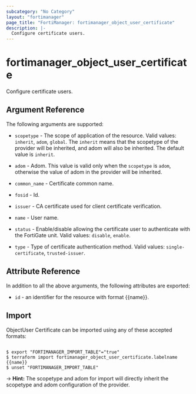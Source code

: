```yaml
---
subcategory: "No Category"
layout: "fortimanager"
page_title: "FortiManager: fortimanager_object_user_certificate"
description: |-
  Configure certificate users.
---
```


# fortimanager_object_user_certificate
Configure certificate users.

## Argument Reference


The following arguments are supported:

* `scopetype` - The scope of application of the resource. Valid values: `inherit`, `adom`, `global`. The `inherit` means that the scopetype of the provider will be inherited, and adom will also be inherited. The default value is `inherit`.
* `adom` - Adom. This value is valid only when the `scopetype` is `adom`, otherwise the value of adom in the provider will be inherited.

* `common_name` - Certificate common name.
* `fosid` - Id.
* `issuer` - CA certificate used for client certificate verification.
* `name` - User name.
* `status` - Enable/disable allowing the certificate user to authenticate with the FortiGate unit. Valid values: `disable`, `enable`.

* `type` - Type of certificate authentication method. Valid values: `single-certificate`, `trusted-issuer`.



## Attribute Reference

In addition to all the above arguments, the following attributes are exported:
* `id` - an identifier for the resource with format {{name}}.

## Import

ObjectUser Certificate can be imported using any of these accepted formats:
```

$ export "FORTIMANAGER_IMPORT_TABLE"="true"
$ terraform import fortimanager_object_user_certificate.labelname {{name}}
$ unset "FORTIMANAGER_IMPORT_TABLE"
```
-> **Hint:** The scopetype and adom for import will directly inherit the scopetype and adom configuration of the provider.
